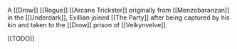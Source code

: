 A [[Drow]] [[Rogue]] [[Arcane Trickster]] originally from [[Menzobaranzan]] in the [[Underdark]], Exillian joined [[The Party]] after being captured by his kin and taken to the [[Drow]] prison of [[Velkynvelve]].

[[TODO]]